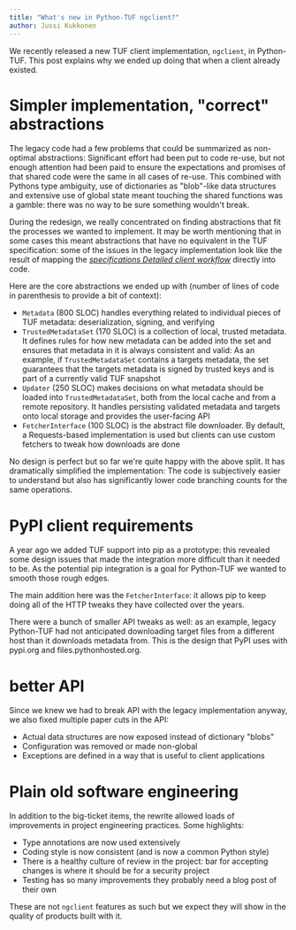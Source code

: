 ```yaml
---
title: "What's new in Python-TUF ngclient?"
author: Jussi Kukkonen
---
```


We recently released a new TUF client implementation, `ngclient`, in Python-TUF. This post explains why we ended up doing that when a client already existed.

# Simpler implementation, "correct" abstractions

The legacy code had a few problems that could be summarized as non-optimal abstractions: Significant effort had been put to code re-use, but not enough attention had been paid to ensure the expectations and promises of that shared code were the same in all cases of re-use. This combined with Pythons type ambiguity, use of dictionaries as "blob"-like data structures and extensive use of global state meant touching the shared functions was a gamble: there was no way to be sure something wouldn't break.

During the redesign, we really concentrated on finding abstractions that fit the processes we wanted to implement. It may be worth mentioning that in some cases this meant abstractions that have no equivalent in the TUF specification: some of the issues in the legacy implementation look like the result of mapping the [_specifications Detailed client workflow_](https://theupdateframework.github.io/specification/latest/#detailed-client-workflow) directly into code.

Here are the core abstractions we ended up with (number of lines of code in parenthesis to provide a bit of context):
* `Metadata` (800 SLOC) handles everything related to individual pieces of TUF metadata: deserialization, signing, and verifying
* `TrustedMetadataSet` (170 SLOC) is a collection of local, trusted metadata. It defines rules for how new metadata can be added into the set and ensures that metadata in it is always consistent and valid: As an example, if `TrustedMetadataSet` contains a targets metadata, the set guarantees that the targets metadata is signed by trusted keys and is part of a currently valid TUF snapshot
* `Updater` (250 SLOC) makes decisions on what metadata should be loaded into `TrustedMetadataSet`, both from the local cache and from a remote repository. It handles persisting validated metadata and targets onto local storage and provides the user-facing API
* `FetcherInterface` (100 SLOC) is the abstract file downloader. By default, a Requests-based implementation is used but clients can use custom fetchers to tweak how downloads are done

No design is perfect but so far we're quite happy with the above split. It has dramatically simplified the implementation: The code is subjectively easier to understand but also has significantly lower code branching counts for the same operations.

# PyPI client requirements

A year ago we added TUF support into pip as a prototype: this revealed some design issues that made the integration more difficult than it needed to be. As the potential pip integration is a goal for Python-TUF we wanted to smooth those rough edges.

The main addition here was the `FetcherInterface`: it allows pip to keep doing all of the HTTP tweaks they have collected over the years.

There were a bunch of smaller API tweaks as well: as an example, legacy Python-TUF had not anticipated downloading target files from a different host than it downloads metadata from. This is the design that PyPI uses with pypi.org and files.pythonhosted.org.

# better API

Since we knew we had to break API with the legacy implementation anyway, we also fixed multiple paper cuts in the API:
 * Actual data structures are now exposed instead of dictionary "blobs"
 * Configuration was removed or made non-global
 * Exceptions are defined in a way that is useful to client applications
 
# Plain old software engineering

In addition to the big-ticket items, the rewrite allowed loads of improvements in project engineering practices. Some highlights:
* Type annotations are now used extensively
* Coding style is now consistent (and is now a common Python style)
* There is a healthy culture of review in the project: bar for accepting changes is where it should be for a security project
* Testing has so many improvements they probably need a blog post of their own

These are not `ngclient` features as such but we expect they will show in the quality of products built with it.

